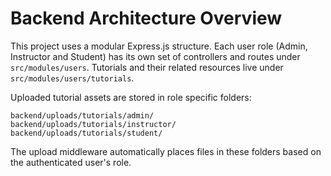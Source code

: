 # Backend Architecture Overview

This project uses a modular Express.js structure. Each user role (Admin, Instructor and Student) has its own set of controllers and routes under `src/modules/users`. Tutorials and their related resources live under `src/modules/users/tutorials`.

Uploaded tutorial assets are stored in role specific folders:

```
backend/uploads/tutorials/admin/
backend/uploads/tutorials/instructor/
backend/uploads/tutorials/student/
```

The upload middleware automatically places files in these folders based on the authenticated user's role.

